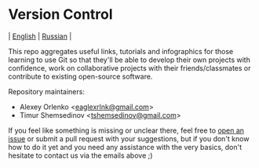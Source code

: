 # Version Control

| [English](README.md) | [Russian](README.ru.md) |

This repo aggregates useful links, tutorials and infographics for those
learning to use Git so that they'll be able to develop their own projects with
confidence, work on collaborative projects with their friends/classmates or
contribute to existing open-source software.

Repository maintainers:

 * Alexey Orlenko &lt;eaglexrlnk@gmail.com&gt;
 * Timur Shemsedinov &lt;tshemsedinov@gmail.com&gt;

If you feel like something is missing or unclear there, feel free to [open an
issue](https://github.com/HowProgrammingWorks/VersionControl/issues/new) or
submit a pull request with your suggestions, but if you don't know how to do it
yet and you need any assistance with the very basics, don't hesitate to contact
us via the emails above ;)
